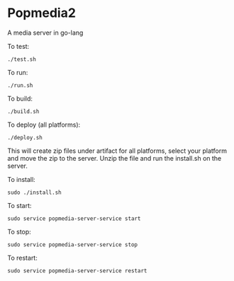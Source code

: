 # Popmedia2

A media server in go-lang

To test:
```
./test.sh
```

To run:
```
./run.sh
```

To build:
```
./build.sh
```

To deploy (all platforms):
```
./deploy.sh
```
This will create zip files under artifact for all platforms, select your platform and move the zip to the server.  Unzip the file and run the install.sh on the server.

To install:
```
sudo ./install.sh
```

To start:
```
sudo service popmedia-server-service start
```

To stop:
```
sudo service popmedia-server-service stop
```

To restart:
```
sudo service popmedia-server-service restart
```

